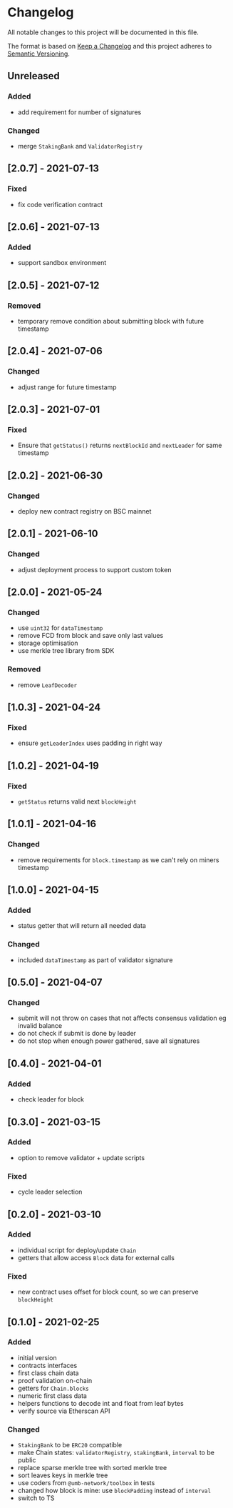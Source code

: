 # Changelog
All notable changes to this project will be documented in this file.

The format is based on [Keep a Changelog](http://keepachangelog.com/en/1.0.0/)
and this project adheres to [Semantic Versioning](http://semver.org/spec/v2.0.0.html).

## Unreleased
### Added
- add requirement for number of signatures

### Changed
- merge `StakingBank` and `ValidatorRegistry`

## [2.0.7] - 2021-07-13
### Fixed
- fix code verification contract 

## [2.0.6] - 2021-07-13
### Added 
- support sandbox environment

## [2.0.5] - 2021-07-12
### Removed
- temporary remove condition about submitting block with future timestamp

## [2.0.4] - 2021-07-06
### Changed
- adjust range for future timestamp 

## [2.0.3] - 2021-07-01
### Fixed
- Ensure that `getStatus()` returns `nextBlockId` and `nextLeader` for same timestamp

## [2.0.2] - 2021-06-30
### Changed
- deploy new contract registry on BSC mainnet 

## [2.0.1] - 2021-06-10
### Changed
- adjust deployment process to support custom token

## [2.0.0] - 2021-05-24

### Changed
- use `uint32` for `dataTimestamp`
- remove FCD from block and save only last values
- storage optimisation
- use merkle tree library from SDK

### Removed
- remove `LeafDecoder`

## [1.0.3] - 2021-04-24
### Fixed
- ensure `getLeaderIndex` uses padding in right way

## [1.0.2] - 2021-04-19
### Fixed
- `getStatus` returns valid next `blockHeight`

## [1.0.1] - 2021-04-16
### Changed
- remove requirements for `block.timestamp` as we can't rely on miners timestamp

## [1.0.0] - 2021-04-15
### Added
- status getter that will return all needed data 

### Changed
- included `dataTimestamp` as part of validator signature

## [0.5.0] - 2021-04-07
### Changed
- submit will not throw on cases that not affects consensus validation eg invalid balance
- do not check if submit is done by leader
- do not stop when enough power gathered, save all signatures

## [0.4.0] - 2021-04-01
### Added
- check leader for block

## [0.3.0] - 2021-03-15
### Added
- option to remove validator + update scripts

### Fixed
- cycle leader selection

## [0.2.0] - 2021-03-10
### Added
- individual script for deploy/update `Chain`
- getters that allow access `Block` data for external calls

### Fixed
- new contract uses offset for block count, so we can preserve `blockHeight`

## [0.1.0] - 2021-02-25
### Added
- initial version
- contracts interfaces
- first class chain data
- proof validation on-chain
- getters for `Chain.blocks`
- numeric first class data
- helpers functions to decode int and float from leaf bytes
- verify source via Etherscan API

### Changed
- `StakingBank` to be `ERC20` compatible
- make Chain states: `validatorRegistry`, `stakingBank`, `interval` to be public
- replace sparse merkle tree with sorted merkle tree
- sort leaves keys in merkle tree
- use coders from `@umb-network/toolbox` in tests
- changed how block is mine: use `blockPadding` instead of `interval`
- switch to TS
